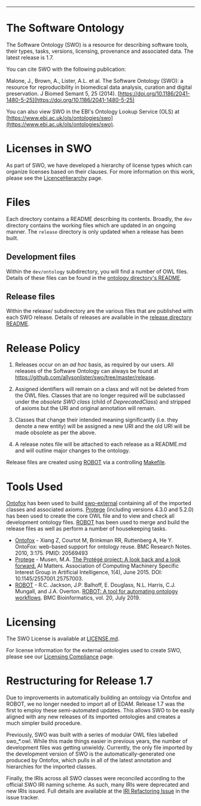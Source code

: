 --------------------------------
# The Software Ontology
The Software Ontology (SWO) is a resource for describing software tools, their types, tasks, versions, licensing, provenance and associated data. The latest release is 1.7.

You can cite SWO with the following publication:

Malone, J., Brown, A., Lister, A.L. et al. The Software Ontology (SWO): a resource for reproducibility in biomedical data analysis, curation and digital preservation. J Biomed Semant 5, 25 (2014). [https://doi.org/10.1186/2041-1480-5-25](https://doi.org/10.1186/2041-1480-5-25)

You can also view SWO in the EBI's Ontology Lookup Service (OLS) at [https://www.ebi.ac.uk/ols/ontologies/swo](https://www.ebi.ac.uk/ols/ontologies/swo). 

# Licenses in SWO

As part of SWO, we have developed a hierarchy of license types which can organize licenses based on their clauses. For more information on this work, please see the [LicenceHierarchy](LicenceHierarchy.md) page.

# Files

Each directory contains a README describing its contents. Broadly, the `dev` directory contains the working files which are updated in an ongoing manner. The `release` directory is only updated when a release has been built.

## Development files

Within the `dev/ontology` subdirectory, you will find a number of OWL files. Details of these files can be found in the [ontology directory's README](dev/ontology/README.md).

## Release files

Within the release/ subdirectory are the various files that are published with each SWO release. Details of releases are available in the [release directory README](release/README.md).

# Release Policy

1. Releases occur on an *ad hoc* basis, as required by our users. All releases of the Software Ontology can always be found at https://github.com/allysonlister/swo/tree/master/release.

2. Assigned identifiers will remain on a class and will not be deleted from the OWL files. Classes that are no longer required will be subclassed under the *obsolete SWO class* (child of *DeprecatedClass*) and stripped of axioms but the URI and original annotation will remain.

3. Classes that change their intended meaning significantly (i.e. they denote a new entity) will be assigned a new URI and the old URI will be made obsolete as per the above.

4. A release notes file will be attached to each release as a README.md and will outline major changes to the ontology.

Release files are created using [ROBOT](http://robot.obolibrary.org/) via a controlling [Makefile](dev/Makefile).

# Tools Used

[Ontofox](http://ontofox.hegroup.org/) has been used to build [swo-external](https://github.com/allysonlister/swo/blob/master/dev/ontology/swo-external.owl) containing all of the imported classes and associated axioms. [Protege](https://protege.stanford.edu/) (including versions 4.3.0 and 5.2.0) has been used to create the core OWL file and to view and check all development ontology files. [ROBOT](http://robot.obolibrary.org/) has been used to merge and build the release files as well as perform a number of housekeeping tasks.

- [Ontofox](http://ontofox.hegroup.org/) - Xiang Z, Courtot M, Brinkman RR, Ruttenberg A, He Y. OntoFox: web-based support for ontology reuse.
BMC Research Notes. 2010, 3:175. PMID: 20569493
- [Protege](http://protege.stanford.edu/) - Musen, M.A. [The Protégé project: A look back and a look forward.](http://www.ncbi.nlm.nih.gov/pmc/articles/PMC4883684/) AI Matters. Association of Computing Machinery Specific Interest Group in Artificial Intelligence, 1(4), June 2015. DOI: 10.1145/2557001.25757003.
- [ROBOT](http://robot.obolibrary.org/) - R.C. Jackson, J.P. Balhoff, E. Douglass, N.L. Harris, C.J. Mungall, and J.A. Overton. [ROBOT: A tool for automating ontology workflows](https://rdcu.be/bMnHT). BMC Bioinformatics, vol. 20, July 2019.

# Licensing

The SWO License is available at [LICENSE.md](LICENSE.md).

For license information for the external ontologies used to create SWO, please see our [Licensing Compliance](https://github.com/allysonlister/swo/blob/master/LicensingCompliance.md) page.


# Restructuring for Release 1.7

Due to improvements in automatically building an ontology via Ontofox and ROBOT, we no longer needed to import all of EDAM. Release 1.7 was the first to employ these semi-automated updates. This allows SWO to be easily aligned with any new releases of its imported ontologies and creates a much simpler build procedure.

Previously, SWO was built with a series of modular OWL files labelled swo_*.owl. While this made things easier in previous years, the number of development files was getting unwieldy. Currently, the only file imported by the development version of SWO is the automatically-generated one produced by Ontofox, which pulls in all of the latest annotation and hierarchies for the imported classes.

Finally, the IRIs across all SWO classes were reconciled according to the official SWO IRI naming scheme. As such, many IRIs were deprecated and new IRIs issued. Full details are available at the [IRI Refactoring Issue](https://github.com/allysonlister/swo/issues/10) in the issue tracker.
